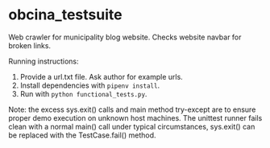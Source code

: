 # obcina_testsuite

Web crawler for municipality blog website. Checks website navbar for broken links. 

Running instructions:
1. Provide a url.txt file. Ask author for example urls. 
2. Install dependencies with `pipenv install`.
3. Run with `python functional_tests.py`.

Note: the excess sys.exit() calls and main method try-except are to ensure proper demo execution on unknown host machines. The unittest runner fails clean with a normal main() call under typical circumstances, sys.exit() can be replaced with the TestCase.fail() method. 
